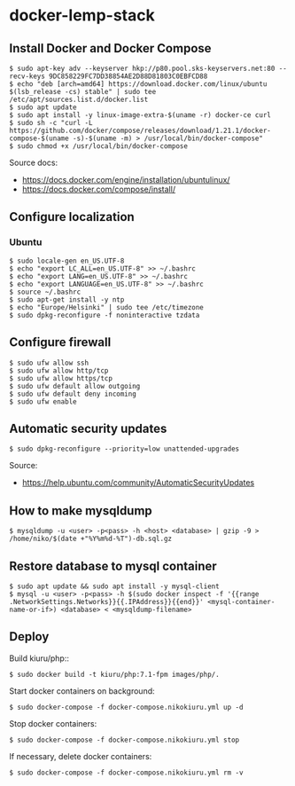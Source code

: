 # docker-lemp-stack

## Install Docker and Docker Compose

	$ sudo apt-key adv --keyserver hkp://p80.pool.sks-keyservers.net:80 --recv-keys 9DC858229FC7DD38854AE2D88D81803C0EBFCD88
	$ echo "deb [arch=amd64] https://download.docker.com/linux/ubuntu $(lsb_release -cs) stable" | sudo tee /etc/apt/sources.list.d/docker.list
	$ sudo apt update
	$ sudo apt install -y linux-image-extra-$(uname -r) docker-ce curl
	$ sudo sh -c "curl -L https://github.com/docker/compose/releases/download/1.21.1/docker-compose-$(uname -s)-$(uname -m) > /usr/local/bin/docker-compose"
	$ sudo chmod +x /usr/local/bin/docker-compose

Source docs:
- https://docs.docker.com/engine/installation/ubuntulinux/
- https://docs.docker.com/compose/install/

## Configure localization

### Ubuntu

	$ sudo locale-gen en_US.UTF-8
	$ echo "export LC_ALL=en_US.UTF-8" >> ~/.bashrc
	$ echo "export LANG=en_US.UTF-8" >> ~/.bashrc
	$ echo "export LANGUAGE=en_US.UTF-8" >> ~/.bashrc
	$ source ~/.bashrc
	$ sudo apt-get install -y ntp
	$ echo "Europe/Helsinki" | sudo tee /etc/timezone
	$ sudo dpkg-reconfigure -f noninteractive tzdata

## Configure firewall

	$ sudo ufw allow ssh
	$ sudo ufw allow http/tcp
	$ sudo ufw allow https/tcp
	$ sudo ufw default allow outgoing
	$ sudo ufw default deny incoming
	$ sudo ufw enable

## Automatic security updates

	$ sudo dpkg-reconfigure --priority=low unattended-upgrades

Source:
- https://help.ubuntu.com/community/AutomaticSecurityUpdates

## How to make mysqldump

	$ mysqldump -u <user> -p<pass> -h <host> <database> | gzip -9 > /home/niko/$(date +"%Y%m%d-%T")-db.sql.gz

## Restore database to mysql container

	$ sudo apt update && sudo apt install -y mysql-client
	$ mysql -u <user> -p<pass> -h $(sudo docker inspect -f '{{range .NetworkSettings.Networks}}{{.IPAddress}}{{end}}' <mysql-container-name-or-if>) <database> < <mysqldump-filename>

## Deploy

Build kiuru/php:<tag>:

	$ sudo docker build -t kiuru/php:7.1-fpm images/php/.

Start docker containers on background:

	$ sudo docker-compose -f docker-compose.nikokiuru.yml up -d

Stop docker containers:

	$ sudo docker-compose -f docker-compose.nikokiuru.yml stop

If necessary, delete docker containers:

	$ sudo docker-compose -f docker-compose.nikokiuru.yml rm -v
